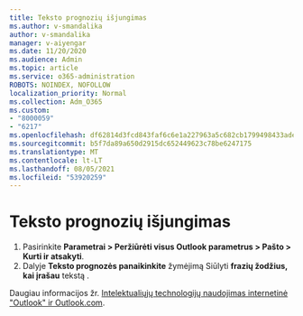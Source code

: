 ```yaml
---
title: Teksto prognozių išjungimas
ms.author: v-smandalika
author: v-smandalika
manager: v-aiyengar
ms.date: 11/20/2020
ms.audience: Admin
ms.topic: article
ms.service: o365-administration
ROBOTS: NOINDEX, NOFOLLOW
localization_priority: Normal
ms.collection: Adm_O365
ms.custom:
- "8000059"
- "6217"
ms.openlocfilehash: df62814d3fcd843faf6c6e1a227963a5c682cb1799498433ade15ab1b9e9a6fe
ms.sourcegitcommit: b5f7da89a650d2915dc652449623c78be6247175
ms.translationtype: MT
ms.contentlocale: lt-LT
ms.lasthandoff: 08/05/2021
ms.locfileid: "53920259"
---
```

# <a name="turn-off-text-predictions"></a>Teksto prognozių išjungimas

1. Pasirinkite **Parametrai > Peržiūrėti visus Outlook parametrus > Pašto > Kurti ir atsakyti**.
2. Dalyje **Teksto prognozės panaikinkite** žymėjimą Siūlyti **frazių žodžius, kai įrašau** tekstą .

Daugiau informacijos žr. [Intelektualiųjų technologijų naudojimas internetinė "Outlook" ir Outlook.com](https://support.microsoft.com/office/use-intelligent-technology-in-outlook-on-the-web-and-outlook-com-24b30683-8340-4b69-b8ac-4193ec528a70).